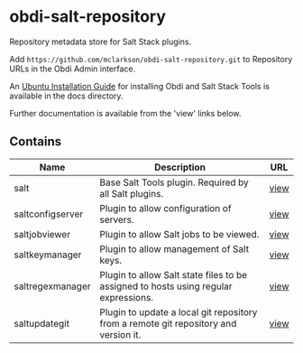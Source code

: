 # obdi-salt-repository
Repository metadata store for Salt Stack plugins.

Add `https://github.com/mclarkson/obdi-salt-repository.git` to Repository URLs in the Obdi Admin interface.

An [Ubuntu Installation Guide](https://github.com/mclarkson/obdi-salt-repository/blob/master/docs/ubuntu_guide.md) for installing Obdi and Salt Stack Tools is available in the docs directory.

Further documentation is available from the 'view' links below.

## Contains
|        Name          |                     Description                                  |        URL              |
|----------------------|------------------------------------------------------------------|-------------------------|
| salt | Base Salt Tools plugin. Required by all Salt plugins.   | [view](https://github.com/mclarkson/obdi-salt) |
| saltconfigserver | Plugin to allow configuration of servers.   | [view](https://github.com/mclarkson/obdi-saltconfigserver) |
| saltjobviewer | Plugin to allow Salt jobs to be viewed.   | [view](https://github.com/mclarkson/obdi-saltjobviewer) |
| saltkeymanager | Plugin to allow management of Salt keys.   | [view](https://github.com/mclarkson/obdi-saltkeymanager) |
| saltregexmanager | Plugin to allow Salt state files to be assigned to hosts using regular expressions.   | [view](https://github.com/mclarkson/obdi-saltregexmanager.git) |
| saltupdategit | Plugin to update a local git repository from a remote git repository and version it.   | [view](https://github.com/mclarkson/obdi-saltupdategit) |

